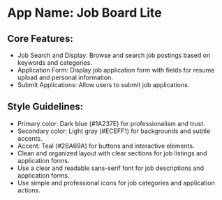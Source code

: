 # **App Name**: Job Board Lite

## Core Features:

- Job Search and Display: Browse and search job postings based on keywords and categories.
- Application Form: Display job application form with fields for resume upload and personal information.
- Submit Applications: Allow users to submit job applications.

## Style Guidelines:

- Primary color: Dark blue (#1A237E) for professionalism and trust.
- Secondary color: Light gray (#ECEFF1) for backgrounds and subtle accents.
- Accent: Teal (#26A69A) for buttons and interactive elements.
- Clean and organized layout with clear sections for job listings and application forms.
- Use a clear and readable sans-serif font for job descriptions and application forms.
- Use simple and professional icons for job categories and application actions.